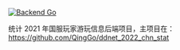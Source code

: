 [![Backend Go](https://github.com/QingGo/ddnet_2022_chn_stat_backend/actions/workflows/go.yml/badge.svg)](https://github.com/QingGo/ddnet_2022_chn_stat_backend/actions/workflows/go.yml)

统计 2021 年国服玩家游玩信息后端项目，主项目在：https://github.com/QingGo/ddnet_2022_chn_stat